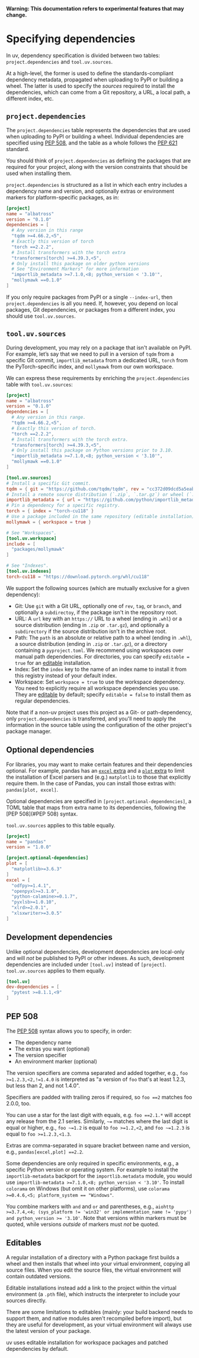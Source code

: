 **Warning: This documentation refers to experimental features that may change.**

# Specifying dependencies

In uv, dependency specification is divided between two tables: `project.dependencies` and
`tool.uv.sources`.

At a high-level, the former is used to define the standards-compliant dependency metadata,
propagated when uploading to PyPI or building a wheel. The latter is used to specify the _sources_
required to install the dependencies, which can come from a Git repository, a URL, a local path, a
different index, etc.

## `project.dependencies`

The `project.dependencies` table represents the dependencies that are used when uploading to PyPI or
building a wheel. Individual dependencies are specified using [PEP 508](#pep-508), and the table as
a whole follows the [PEP 621](https://packaging.python.org/en/latest/specifications/pyproject-toml/)
standard.

You should think of `project.dependencies` as defining the packages that are required for your
project, along with the version constraints that should be used when installing them.

`project.dependencies` is structured as a list in which each entry includes a dependency name and
version, and optionally extras or environment markers for platform-specific packages, as in:

```toml
[project]
name = "albatross"
version = "0.1.0"
dependencies = [
  # Any version in this range
  "tqdm >=4.66.2,<5",
  # Exactly this version of torch
  "torch ==2.2.2",
  # Install transformers with the torch extra
  "transformers[torch] >=4.39.3,<5",
  # Only install this package on older python versions
  # See "Environment Markers" for more information
  "importlib_metadata >=7.1.0,<8; python_version < '3.10'",
  "mollymawk ==0.1.0"
]
```

If you only require packages from PyPI or a single `--index-url`, then `project.dependencies` is all
you need. If, however, you depend on local packages, Git dependencies, or packages from a different
index, you should use `tool.uv.sources`.

## `tool.uv.sources`

During development, you may rely on a package that isn't available on PyPI. For example, let’s say
that we need to pull in a version of `tqdm` from a specific Git commit, `importlib_metadata` from
a dedicated URL, `torch` from the PyTorch-specific index, and `mollymawk` from our own workspace.

We can express these requirements by enriching the `project.dependencies` table with
`tool.uv.sources`:

```toml
[project]
name = "albatross"
version = "0.1.0"
dependencies = [
  # Any version in this range.
  "tqdm >=4.66.2,<5",
  # Exactly this version of torch.
  "torch ==2.2.2",
  # Install transformers with the torch extra.
  "transformers[torch] >=4.39.3,<5",
  # Only install this package on Python versions prior to 3.10.
  "importlib_metadata >=7.1.0,<8; python_version < '3.10'",
  "mollymawk ==0.1.0"
]

[tool.uv.sources]
# Install a specific Git commit.
tqdm = { git = "https://github.com/tqdm/tqdm", rev = "cc372d09dcd5a5eabdc6ed4cf365bdb0be004d44" }
# Install a remote source distribution (`.zip`, `.tar.gz`) or wheel (`.whl`).
importlib_metadata = { url = "https://github.com/python/importlib_metadata/archive/refs/tags/v7.1.0.zip" }
# Pin a dependency for a specific registry.
torch = { index = "torch-cu118" }
# Use a package included in the same repository (editable installation).
mollymawk = { workspace = true }

# See "Workspaces".
[tool.uv.workspace]
include = [
  "packages/mollymawk"
]

# See "Indexes".
[tool.uv.indexes]
torch-cu118 = "https://download.pytorch.org/whl/cu118"
```

We support the following sources (which are mutually exclusive for a given dependency):

- Git: Use `git` with a Git URL, optionally one of `rev`, `tag`, or `branch`, and
  optionally a `subdirectoy`, if the package isn't in the repository root.
- URL: A `url` key with an `https://` URL to a wheel (ending in `.whl`) or a source distribution
  (ending in `.zip` or `.tar.gz`), and optionally a `subdirectory` if the source distribution isn't
  in the archive root.
- Path: The `path` is an absolute or relative path to a wheel (ending in `.whl`), a source
  distribution (ending in `.zip` or `.tar.gz`), or a directory containing a `pyproject.toml`. We
  recommend using workspaces over manual path dependencies. For directories, you can specify
  `editable = true` for an [editable](#Editables) installation.
- Index: Set the `index` key to the name of an index name to install it
  from this registry instead of your default index.
- Workspace: Set `workspace = true` to use the workspace dependency. You need to explicitly require
  all workspace dependencies you use. They are [editable](#Editables) by default; specify
  `editable = false` to install them as regular dependencies.

Note that if a non-uv project uses this project as a Git- or path-dependency, only
`project.dependencies` is transferred, and you'll need to apply the information in the source table
using the configuration of the other project's package manager.

## Optional dependencies

For libraries, you may want to make certain features and their dependencies optional. For example,
pandas has an [`excel` extra](https://pandas.pydata.org/docs/getting_started/install.html#excel-files)
and a [`plot` extra](https://pandas.pydata.org/docs/getting_started/install.html#visualization) to limit the installation of Excel parsers and (e.g.) `matplotlib` to
those that explicitly require them. In the case of Pandas, you can install those extras with:
`pandas[plot, excel]`.

Optional dependencies are specified in `[project.optional-dependencies]`, a TOML table that maps
from extra name to its dependencies, following the [PEP 508](#PEP 508) syntax.

`tool.uv.sources` applies to this table equally.

```toml
[project]
name = "pandas"
version = "1.0.0"

[project.optional-dependencies]
plot = [
  "matplotlib>=3.6.3"
]
excel = [
  "odfpy>=1.4.1",
  "openpyxl>=3.1.0",
  "python-calamine>=0.1.7",
  "pyxlsb>=1.0.10",
  "xlrd>=2.0.1",
  "xlsxwriter>=3.0.5"
]
```

## Development dependencies

Unlike optional dependencies, development dependencies are local-only and will _not_ be published
to PyPI or other indexes. As such, development dependencies are included under `[tool.uv]` instead
of `[project]`. `tool.uv.sources` applies to them equally.

```toml
[tool.uv]
dev-dependencies = [
  "pytest >=8.1.1,<9"
]
```

## PEP 508

The [PEP 508](https://peps.python.org/pep-0508/) syntax allows you to specify, in order:

- The dependency name
- The extras you want (optional)
- The version specifier
- An environment marker (optional)

The version specifiers are comma separated and added together, e.g., `foo >=1.2.3,<2,!=1.4.0` is
interpreted as "a version of `foo` that's at least 1.2.3, but less than 2, and not 1.4.0".

Specifiers are padded with trailing zeros if required, so `foo ==2` matches foo 2.0.0, too.

You can use a star for the last digit with equals, e.g. `foo ==2.1.*` will accept any release from
the 2.1 series. Similarly, `~=` matches where the last digit is equal or higher, e.g., `foo ~=1.2`
is equal to `foo >=1.2,<2`, and `foo ~=1.2.3` is equal to `foo >=1.2.3,<1.3`.

Extras are comma-separated in square bracket between name and version, e.g., `pandas[excel,plot] ==2.2`.

Some dependencies are only required in specific environments, e.g., a specific Python version or
operating system. For example to install the `importlib-metadata` backport for the
`importlib.metadata` module, you would use `importlib-metadata >=7.1.0,<8; python_version < '3.10'`.
To install `colorama` on Windows (but omit it on other platforms), use
`colorama >=0.4.6,<5; platform_system == "Windows"`.

You combine markers with `and` and `or` and parentheses, e.g., `aiohttp >=3.7.4,<4; (sys_platform != 'win32' or implementation_name != 'pypy') and python_version >= '3.10'`.
Note that versions within markers must be quoted, while versions _outside_ of markers must _not_ be
quoted.

## Editables

A regular installation of a directory with a Python package first builds a wheel and then installs
that wheel into your virtual environment, copying all source files. When you edit the source files,
the virtual environment will contain outdated versions.

Editable installations instead add a link to the project within the virtual environment
(a `.pth` file), which instructs the interpreter to include your sources directly.

There are some limitations to editables (mainly: your build backend needs to support them, and
native modules aren't recompiled before import), but they are useful for development, as your
virtual environment will always use the latest version of your package.

uv uses editable installation for workspace packages and patched dependencies by default.
